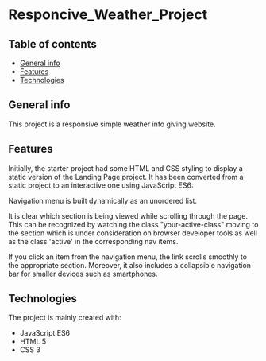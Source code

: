 # Responcive_Weather_Project

## Table of contents

* [General info](#general-info)
* [Features](#features)
* [Technologies](#technologies)

## General info

This project is a responsive simple weather info giving website.

## Features

Initially, the starter project had some HTML and CSS styling to display a static version of the Landing Page project. It has been converted from a static project to an interactive one using JavaScript ES6:

Navigation menu is built dynamically as an unordered list.

It is clear which section is being viewed while scrolling through the page. This can be recognized by watching the class "your-active-class" moving to the section which is under consideration on browser developer tools as well as the class 'active' in the corresponding nav items.

If you click an item from the navigation menu, the link scrolls smoothly to the appropriate section. Moreover, it also includes a collapsible navigation bar for smaller devices such as smartphones.

## Technologies

The project is mainly created with:

* JavaScript ES6
* HTML 5
* CSS 3
